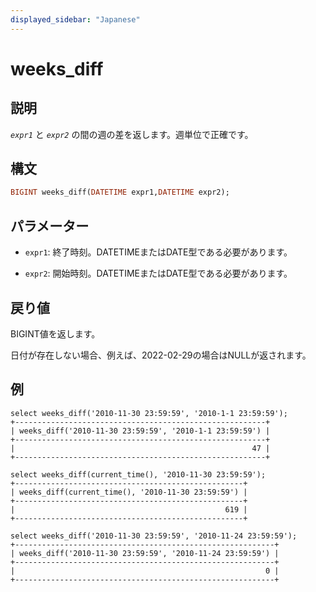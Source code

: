 ```yaml
---
displayed_sidebar: "Japanese"
---
```


# weeks_diff

## 説明

*`expr1`* と *`expr2`* の間の週の差を返します。週単位で正確です。

## 構文

```Haskell
BIGINT weeks_diff(DATETIME expr1,DATETIME expr2);
```

## パラメーター

- `expr1`: 終了時刻。DATETIMEまたはDATE型である必要があります。

- `expr2`: 開始時刻。DATETIMEまたはDATE型である必要があります。

## 戻り値

BIGINT値を返します。

日付が存在しない場合、例えば、2022-02-29の場合はNULLが返されます。

## 例

```Plain
select weeks_diff('2010-11-30 23:59:59', '2010-1-1 23:59:59');
+--------------------------------------------------------+
| weeks_diff('2010-11-30 23:59:59', '2010-1-1 23:59:59') |
+--------------------------------------------------------+
|                                                     47 |
+--------------------------------------------------------+

select weeks_diff(current_time(), '2010-11-30 23:59:59');
+---------------------------------------------------+
| weeks_diff(current_time(), '2010-11-30 23:59:59') |
+---------------------------------------------------+
|                                               619 |
+---------------------------------------------------+

select weeks_diff('2010-11-30 23:59:59', '2010-11-24 23:59:59');
+----------------------------------------------------------+
| weeks_diff('2010-11-30 23:59:59', '2010-11-24 23:59:59') |
+----------------------------------------------------------+
|                                                        0 |
+----------------------------------------------------------+
```
